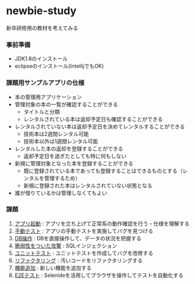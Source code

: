 # newbie-study
新卒研修用の教材を考えてみる

### 事前準備

* JDK1.8のインストール
* eclipseのインストール(IntellijでもOK)


### 課題用サンプルアプリの仕様

* 本の管理用アプリケーション
* 管理対象の本の一覧が確認することができる
  - タイトルと分類
  - レンタルされている本は返却予定日も確認することができる
* レンタルされていない本は返却予定日を決めてレンタルすることができる
  - 技術本は2週間レンタル可能
  - 技術本以外は1週間レンタル可能
* レンタルした本の返却を登録することができる
  - 返却予定日を過ぎたとしても特に何もしない
* 新規に管理対象となった本を登録することができる
  - 既に登録されている本であっても登録することはできるものとする（レンタルを管理するため）
  - 新規に登録された本はレンタルされていない状態となる
* 誰が借りているかは管理しなくてもよい

### 課題

1. [アプリ起動](issue/issue_preparation.md) : アプリを立ち上げて正常系の動作確認を行う・仕様を理解する
1. [手動テスト]() : アプリの手動テストを実施してバグを見つける
1. [DB操作]() : DBを直接操作して、データの状況を把握する
1. [脆弱性をついた攻撃]() : SQLインジェクション
1. [ユニットテスト]() : ユニットテストを作成してバグを改修する
1. [リファクタリング](issue/issue_refactoring.md) : 汚いコードをリファクタリングする
1. [機能追加]() : 新しい機能を追加する
1. [E2Eテスト]() : Selenideを活用してブラウザを操作してテストを自動化する
